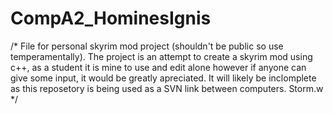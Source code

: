 # CompA2_HominesIgnis
/*
File for personal skyrim mod project (shouldn't be public so use temperamentally).
The project is an attempt to create a skyrim mod using c++, as a student it is mine to use and edit alone however if anyone
can give some input, it would be greatly apreciated.
It will likely be inclomplete as this reposetory is being used as a SVN link between computers.
Storm.w
*/
